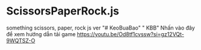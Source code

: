 # ScissorsPaperRock.js
something scissors, paper, rock js ver
"# KeoBuaBao" 
" KBB" 
Nhấn vào đây để xem hướng dẫn tải game
https://youtu.be/Od8tf1cvssw?si=gz12VQt-9WQTSZ-O
